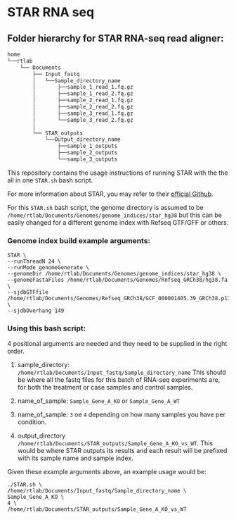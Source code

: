 # STAR RNA seq

## Folder hierarchy for STAR RNA-seq read aligner:

```bash
home
└──rtlab
    └── Documents
        ├── Input_fastq
        │   └──Sample_directory_name
        │       ├──sample_1_read_1.fq.gz
        │       ├──sample_1_read_2.fq.gz
        │       ├──sample_2_read_1.fq.gz
        │       ├──sample_2_read_2.fq.gz
        │       ├──sample_3_read_1.fq.gz
        │       └──sample_3_read_2.fq.gz
        │
        └── STAR_outputs
            └──Output_directory_name
                ├──sample_1_outputs
                ├──sample_2_outputs
                └──sample_3_outputs

```
This repository contains the usage instructions of running STAR with the the all in one `STAR.sh` bash script.

For more information about STAR, you may refer to their [official Github](https://github.com/alexdobin/STAR).

For this `STAR.sh` bash script, the genome directory is assumed to be `/home/rtlab/Documents/Genomes/genome_indices/star_hg38` but this can be easily changed for a different genome index with Refseq GTF/GFF or others.

### Genome index build example arguments:
```
STAR \
--runThreadN 24 \
--runMode genomeGenerate \
--genomeDir /home/rtlab/Documents/Genomes/genome_indices/star_hg38 \
--genomeFastaFiles /home/rtlab/Documents/Genomes/Refseq_GRCh38/hg38.fa \
--sjdbGTFfile /home/rtlab/Documents/Genomes/Refseq_GRCh38/GCF_000001405.39_GRCh38.p13_genomic.gtf \
--sjdbOverhang 149
```

### Using this bash script:
4 positional arguments are needed and they need to be supplied in the right order.

1. sample_directory: `/home/rtlab/Documents/Input_fastq/Sample_directory_name`
This should be where all the fastq files for this batch of RNA-seq experiments are, for both the treatment or case samples and control samples.

2. name_of_sample: `Sample_Gene_A_KO` or `Sample_Gene_A_WT`

3. name_of_sample: `3` oe `4` depending on how many samples you have per condition.

4. output_directory `/home/rtlab/Documents/STAR_outputs/Sample_Gene_A_KO_vs_WT`.
This would be where STAR outputs its results and each result will be prefixed with its sample name and sample index.

Given these example arguments above, an example usage would be:
```
./STAR.sh \
/home/rtlab/Documents/Input_fastq/Sample_directory_name \
Sample_Gene_A_KO \
4 \
/home/rtlab/Documents/STAR_outputs/Sample_Gene_A_KO_vs_WT
```
